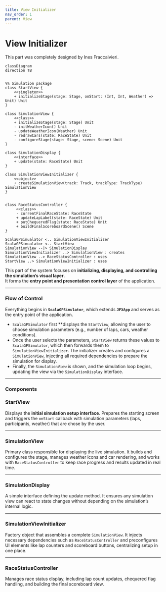 ```yaml
---
title: View Initializer
nav_order: 1
parent: View
---
```

# View Initializer
This part was completely designed by Ines Fraccalvieri.
```mermaid
classDiagram
direction TB


%% Simulation package
class StartView {
    <<singleton>>
    + initializeStage(stage: Stage, onStart: (Int, Int, Weather) => Unit) Unit
}

class SimulationView {
    <<class>>
    + initializeStage(stage: Stage) Unit
    - initWeatherIcon() Unit
    - updateWeatherIcon(Weather) Unit
    - redrawCars(state: RaceState) Unit
    - configureStage(stage: Stage, scene: Scene) Unit
}

class SimulationDisplay {
    <<interface>>
    + update(state: RaceState) Unit
}

class SimulationViewInitializer {
    <<object>>
    + createSimulationView(track: Track, trackType: TrackType) SimulationView
}


class RaceStatusController {
     <<class>>
     - currentFinalRaceState: RaceState
     + updateLapLabel(state: RaceState) Unit
     + putChequeredFlag(state: RaceState) Unit
     + buildFinalScoreboardScene() Scene
}

ScalaGPSimualator <.. SimulationViewInitializer
ScalaGPSimualator <.. StartView
SimulationView --|> SimulationDisplay
SimulationViewInitializer ..> SimulationView : creates
SimulationView ..> RaceStatusController : uses
StartView ..> SimulationViewInitializer : uses

```
This part of the system focuses on **initializing, displaying, and controlling the simulation’s visual layer**.  
It forms the **entry point and presentation control layer** of the application.

---

### Flow of Control

Everything begins in **`ScalaGPSimulator`**, which extends **`JFXApp`** and serves as the entry point of the application.
- `ScalaGPSimulator` first **displays the `StartView`, allowing the user to choose simulation parameters (e.g., number of laps, cars, weather conditions).
- Once the user selects the parameters, `StartView` returns these values to `ScalaGPSimulator`, which then forwards them to `SimulationViewInitializer`. The initializer creates and configures a `SimulationView`, injecting all required dependencies to prepare the simulation for display.
- Finally, the `SimulationView` is shown, and the simulation loop begins, updating the view via the `SimulationDisplay` interface.

---

### Components

### StartView

Displays the **initial simulation setup interface**. Prepares the starting screen and triggers the `onStart` callback with simulation parameters (laps, participants, weather) that are chose by the user.


---

### SimulationView
Primary class responsible for displaying the live simulation. It builds and configures the stage, manages weather icons and car rendering, and works with `RaceStatusController` to keep race progress and results updated in real time.

---

### SimulationDisplay
A simple interface defining the update method. It ensures any simulation view can react to state changes without depending on the simulation’s internal logic.

---

### SimulationViewInitializer
Factory object that assembles a complete `SimulationView`. It injects necessary dependencies such as `RaceStatusController` and preconfigures UI elements like lap counters and scoreboard buttons, centralizing setup in one place.

---

### RaceStatusController
Manages race status display, including lap count updates, chequered flag handling, and building the final scoreboard view.